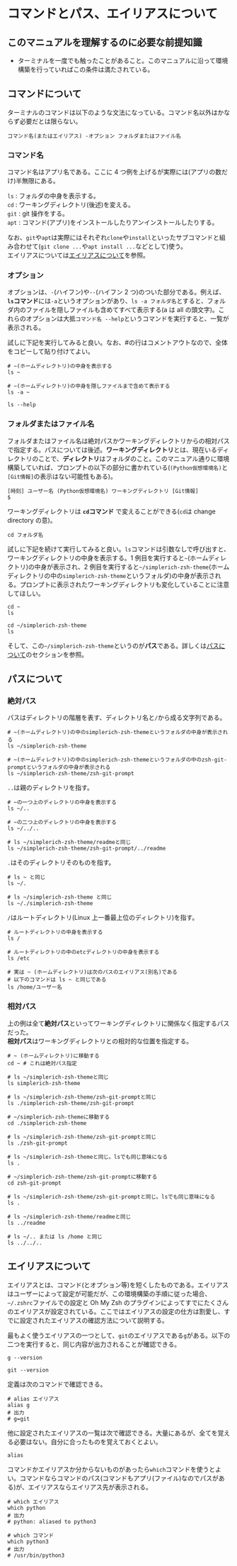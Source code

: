 # コマンドとパス、エイリアスについて

## このマニュアルを理解するのに必要な前提知識

- ターミナルを一度でも触ったことがあること。このマニュアルに沿って環境構築を行っていればこの条件は満たされている。

## コマンドについて

ターミナルのコマンドは以下のような文法になっている。コマンド名以外はかならず必要だとは限らない。

```shell
コマンド名(またはエイリアス) -オプション フォルダまたはファイル名
```

### コマンド名

コマンド名はアプリ名である。ここに 4 つ例を上げるが実際には(アプリの数だけ)半無限にある。

`ls` : フォルダの中身を表示する。  
`cd` : ワーキングディレクトリ(後述)を変える。  
`git` : git 操作をする。  
`apt` : コマンド(アプリ)をインストールしたりアンインストールしたりする。

なお、`git`や`apt`は実際にはそれぞれ`clone`や`install`といったサブコマンドと組み合わせて(`git clone ...`や`apt install ...`などとして)使う。  
エイリアスについては[エイリアスについて](#エイリアスについて)を参照。

### オプション

オプションは、`-`(ハイフン)や`--`(ハイフン 2 つ)のついた部分である。例えば、**`ls`コマンド**には`-a`というオプションがあり、`ls -a フォルダ名`とすると、フォルダ内のファイルを隠しファイルも含めてすべて表示する(a は all の頭文字)。これらのオプションは大抵`コマンド名 --help`というコマンドを実行すると、一覧が表示される。

試しに下記を実行してみると良い。なお、#の行はコメントアウトなので、全体をコピーして貼り付けてよい。

```shell
# ~(ホームディレクトリ)の中身を表示する
ls ~

# ~(ホームディレクトリ)の中身を隠しファイルまで含めて表示する
ls -a ~
```

```shell
ls --help
```

### フォルダまたはファイル名

フォルダまたはファイル名は絶対パスかワーキングディレクトリからの相対パスで指定する。パスについては後述。**ワーキングディレクトリ**とは、現在いるディレクトリのことで、**ディレクトリ**はフォルダのこと。このマニュアル通りに環境構築していれば、プロンプトの以下の部分に書かれている(`(Python仮想環境名)`と`[Git情報]`の表示はない可能性もある)。

```console
[時刻] ユーザー名 (Python仮想環境名) ワーキングディレクトリ [Git情報]
$
```

ワーキングディレクトリは **`cd`コマンド** で変えることができる(`cd`は change directory の意)。

```shell
cd フォルダ名
```

試しに下記を続けて実行してみると良い。`ls`コマンドは引数なしで呼び出すと、ワーキングディレクトリの中身を表示する。1 例目を実行すると`~`(ホームディレクトリ)の中身が表示され、2 例目を実行すると`~/simplerich-zsh-theme`(ホームディレクトリの中の`simplerich-zsh-theme`というフォルダ)の中身が表示される。プロンプトに表示されたワーキングディレクトリも変化していることに注意してほしい。

```shell
cd ~
ls
```

```shell
cd ~/simplerich-zsh-theme
ls
```

そして、この`~/simplerich-zsh-theme`というのが**パス**である。詳しくは[パスについて](#パスについて)のセクションを参照。

## パスについて

### 絶対パス

パスはディレクトリの階層を表す、ディレクトリ名と`/`から成る文字列である。

```shell
# ~(ホームディレクトリ)の中のsimplerich-zsh-themeというフォルダの中身が表示される
ls ~/simplerich-zsh-theme

# ~(ホームディレクトリ)の中のsimplerich-zsh-themeというフォルダの中のzsh-git-promptというフォルダの中身が表示される
ls ~/simplerich-zsh-theme/zsh-git-prompt
```

`..`は親のディレクトリを指す。

```shell
# ~の一つ上のディレクトリの中身を表示する
ls ~/..

# ~の二つ上のディレクトリの中身を表示する
ls ~/../..

# ls ~/simplerich-zsh-theme/readmeと同じ
ls ~/simplerich-zsh-theme/zsh-git-prompt/../readme
```

`.`はそのディレクトリそのものを指す。

```shell
# ls ~ と同じ
ls ~/.

# ls ~/simplerich-zsh-theme と同じ
ls ~/./simplerich-zsh-theme
```

`/`はルートディレクトリ(Linux 上一番最上位のディレクトリ)を指す。

```shell
# ルートディレクトリの中身を表示する
ls /

# ルートディレクトリの中のetcディレクトリの中身を表示する
ls /etc

# 実は ~ (ホームディレクトリ)は次のパスのエイリアス(別名)である
# 以下のコマンドは ls ~ と同じである
ls /home/ユーザー名
```

### 相対パス

上の例は全て**絶対パス**といってワーキングディレクトリに関係なく指定するパスだった。  
**相対パス**はワーキングディレクトリとの相対的な位置を指定する。

```shell
# ~ (ホームディレクトリ)に移動する
cd ~ # これは絶対パス指定

# ls ~/simplerich-zsh-themeと同じ
ls simplerich-zsh-theme

# ls ~/simplerich-zsh-theme/zsh-git-promptと同じ
ls ./simplerich-zsh-theme/zsh-git-prompt

# ~/simplerich-zsh-themeに移動する
cd ./simplerich-zsh-theme

# ls ~/simplerich-zsh-theme/zsh-git-promptと同じ
ls ./zsh-git-prompt

# ls ~/simplerich-zsh-themeと同じ。lsでも同じ意味になる
ls .

# ~/simplerich-zsh-theme/zsh-git-promptに移動する
cd zsh-git-prompt

# ls ~/simplerich-zsh-theme/zsh-git-promptと同じ。lsでも同じ意味になる
ls .

# ls ~/simplerich-zsh-theme/readmeと同じ
ls ../readme

# ls ~/.. または ls /home と同じ
ls ../../..
```

## エイリアスについて

エイリアスとは、コマンド(とオプション等)を短くしたものである。エイリアスはユーザーによって設定が可能だが、この環境構築の手順に従った場合、`~/.zshrc`ファイルでの設定と Oh My Zsh のプラグインによってすでにたくさんのエイリアスが設定されている。ここではエイリアスの設定の仕方は割愛し、すでに設定されたエイリアスの確認方法について説明する。

最もよく使うエイリアスの一つとして、`git`のエイリアスである`g`がある。以下の二つを実行すると、同じ内容が出力されることが確認できる。

```shell
g --version
```

```shell
git --version
```

定義は次のコマンドで確認できる。

```shell
# alias エイリアス
alias g
# 出力
# g=git
```

他に設定されたエイリアスの一覧は次で確認できる。大量にあるが、全てを覚える必要はない。自分に合ったものを覚えておくとよい。

```shell
alias
```

コマンドかエイリアスか分からないものがあったら`which`コマンドを使うとよい。コマンドならコマンドのパス(コマンドもアプリ(ファイル)なのでパスがある)が、エイリアスならエイリアス先が表示される。

```shell
# which エイリアス
which python
# 出力
# python: aliased to python3

# which コマンド
which python3
# 出力
# /usr/bin/python3
```
